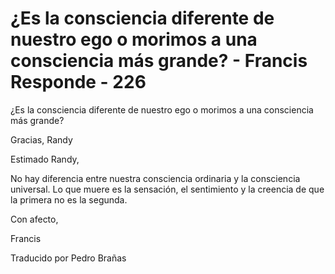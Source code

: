 # ¿Es la consciencia diferente de nuestro ego o morimos a una consciencia más grande? - Francis Responde - 226 

¿Es la consciencia diferente de nuestro ego o morimos a una consciencia más grande? 

Gracias, Randy

Estimado Randy, 

No hay diferencia entre nuestra consciencia ordinaria y la consciencia universal. Lo que muere es la sensación, el sentimiento y la creencia de que la primera no es la segunda. 

Con afecto,

Francis

Traducido por Pedro Brañas

